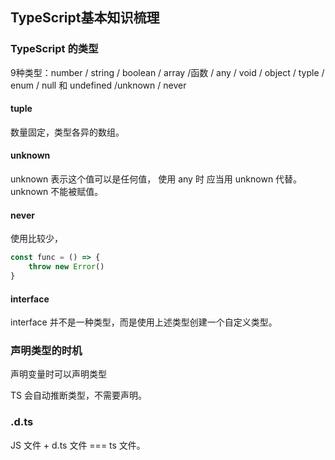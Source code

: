 ## TypeScript基本知识梳理

### TypeScript 的类型

9种类型：number / string / boolean / array /函数 / any / void / object / typle / enum / null 和 undefined /unknown / never

#### tuple

数量固定，类型各异的数组。

#### unknown

unknown 表示这个值可以是任何值， 使用 any 时 应当用 unknown 代替。unknown 不能被赋值。

#### never

使用比较少，

```js
const func = () => {
    throw new Error()
}
```

#### interface

interface 并不是一种类型，而是使用上述类型创建一个自定义类型。

### 声明类型的时机

声明变量时可以声明类型

TS 会自动推断类型，不需要声明。

### .d.ts

JS 文件 + d.ts 文件 === ts 文件。

## 